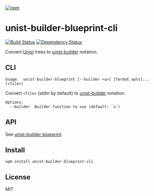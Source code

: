 [![npm](https://nodei.co/npm/unist-builder-blueprint-cli.png)](https://npmjs.com/package/unist-builder-blueprint-cli)

# unist-builder-blueprint-cli

[![Build Status][travis-badge]][travis] [![Dependency Status][david-badge]][david]

Convert [Unist] trees to [unist-builder] notation.

[unist]:  https://github.com/wooorm/unist
[unist-builder]: https://github.com/eush77/unist-builder

[travis]: https://travis-ci.org/eush77/unist-builder-blueprint-cli
[travis-badge]: https://travis-ci.org/eush77/unist-builder-blueprint-cli.svg?branch=master
[david]: https://david-dm.org/eush77/unist-builder-blueprint-cli
[david-badge]: https://david-dm.org/eush77/unist-builder-blueprint-cli.png

## CLI

```
Usage:  unist-builder-blueprint [--builder <u>] [format_opts]... [<file>]
```

Convert `<file>` (stdin by default) to [unist-builder] notation.

```
Options:
  --builder  Builder function to use (default: `u`)
```

## API

See [unist-builder-blueprint].

[unist-builder-blueprint]: https://github.com/eush77/unist-builder-blueprint

## Install

```
npm install unist-builder-blueprint-cli
```

## License

MIT
